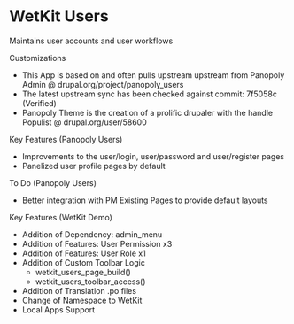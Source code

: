 WetKit Users
==============
Maintains user accounts and user workflows

Customizations
* This App is based on and often pulls upstream upstream from Panopoly Admin @ drupal.org/project/panopoly_users
* The latest upstream sync has been checked against commit: 7f5058c (Verified)
* Panopoly Theme is the creation of a prolific drupaler with the handle Populist @ drupal.org/user/58600

Key Features (Panopoly Users)
* Improvements to the user/login, user/password and user/register pages
* Panelized user profile pages by default

To Do (Panopoly Users)
* Better integration with PM Existing Pages to provide default layouts

Key Features (WetKit Demo)
* Addition of Dependency: admin_menu
* Addition of Features: User Permission x3
* Addition of Features: User Role x1
* Addition of Custom Toolbar Logic
    - wetkit_users_page_build()
    - wetkit_users_toolbar_access()
* Addition of Translation .po files
* Change of Namespace to WetKit
* Local Apps Support
